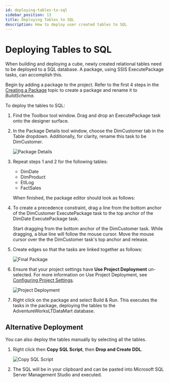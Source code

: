 ```yaml
---
id: deploying-tables-to-sql
sidebar_position: 13
title: Deploying Tables to SQL
description: How to deploy user created tables to SQL
---
```

<head>
<meta name="varigenceProduct" content="BimlStudio"></meta>
<meta name="varigenceArticleType" content="Walkthrough"></meta>
</head>

# Deploying Tables to SQL

When building and deploying a cube, newly created relational tables need to be deployed to a SQL database. A package, using SSIS ExecutePackage tasks, can accomplish this.

Begin by adding a package to the project. Refer to the first 4 steps in the [Creating a Package](../miscellaneous/creating-a-basic-package) topic to create a package and rename it to _BuildSchema_.

To deploy the tables to SQL:

1. Find the Toolbox tool window. Drag and drop an ExecutePackage task onto the designer surface.

1. In the Package Details tool window, choose the DimCustomer tab in the Table dropdown. Additionally, for clarity, rename this task to be DimCustomer.

    ![Package Details](/img/bimlstudio/deployingtables_2.gif)

1. Repeat steps 1 and 2 for the following tables:

    * DimDate
    * DimProduct
    * EtlLog
    * FactSales

    When finished, the package editor should look as follows:

1. To create a precedence constraint, drag a line from the bottom anchor of the DimCustomer ExecutePackage task to the top anchor of the DimDate ExecutePackage task.

    Start dragging from the bottom anchor of the DimCustomer task. While dragging, a blue line will follow the mouse cursor. Move the mouse cursor over the the DimCustomer task's top anchor and release.

1. Create edges so that the tasks are linked together as follows:

    ![Final Package](/img/bimlstudio/deployingtables_6.gif)

1. Ensure that your project settings have **Use Project Deployment** un-selected. For more information on Use Project Deployment, see [Configuring Project Settings](../miscellaneous/configuring-project-settings).

    ![Project Deployment](/img/bimlstudio/deployingtables_6.png)

1. Right click on the package and select Build & Run. This executes the tasks in the package, deploying the tables to the AdventureWorksLTDataMart database.

## Alternative Deployment

You can also deploy the tables manually by selecting all the tables. 

1. Right click then **Copy SQL Script**, then **Drop and Create DDL**.

    ![Copy SQL Script](/img/bimlstudio/deployingtables_7.png)

2. The SQL will be in your clipboard and can be pasted into Microsoft SQL Server Management Studio and executed.
